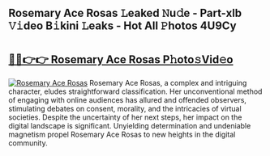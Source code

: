 ## Rosemary Ace Rosas 𝙻eaked 𝙽u𝚍e - Part-xlb 𝚅𝚒deo B𝚒kini 𝙻eaks - Hot All 𝙿hotos 4U9Cy

# <h2><a href="http://ld4y0d.urlbe.top/?page=Rosemary+Ace+Rosas">🔗🔗👉👉 Rosemary Ace Rosas P𝚑oto𝚜Vid𝚎o</a></h2>

[![Rosemary Ace Rosas](https://i.imgur.com/eBuTRDB.gif)](http://ld4y0d.urlbe.top/?page=Rosemary+Ace+Rosas)
Rosemary Ace Rosas, a complex and intriguing character, eludes straightforward classification. Her unconventional method of engaging with online audiences has allured and offended observers, stimulating debates on consent, morality, and the intricacies of virtual societies. Despite the uncertainty of her next steps, her impact on the digital landscape is significant. Unyielding determination and undeniable magnetism propel Rosemary Ace Rosas to new heights in the digital community.
